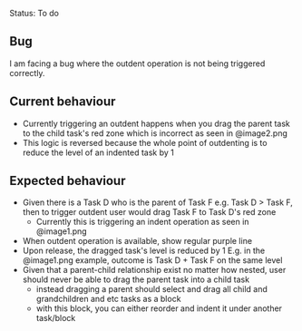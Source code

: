 Status: To do
## Bug
I am facing a bug where the outdent operation is not being triggered correctly.

## Current behaviour
- Currently triggering an outdent happens when you drag the parent task to the child task's red zone which is incorrect as seen in @image2.png
- This logic is reversed because the whole point of outdenting is to reduce the level of an indented task by 1


## Expected behaviour
- Given there is a Task D who is the parent of Task F e.g. Task D > Task F, then to trigger outdent user would drag Task F to Task D's red zone
    - Currently this is triggering an indent operation as seen in @image1.png
- When outdent operation is available, show regular purple line
- Upon release, the dragged task's level is reduced by 1
    E.g. in the @image1.png example, outcome is Task D + Task F on the same level
- Given that a parent-child relationship exist no matter how nested, user should never be able to drag the parent task into a child task
    - instead dragging a parent should select and drag all child and grandchildren and etc tasks as a block
    - with this block, you can either reorder and indent it under another task/block